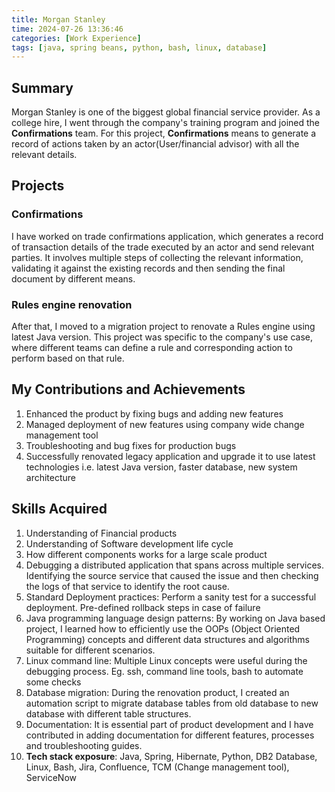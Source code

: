 ```yaml
---
title: Morgan Stanley
time: 2024-07-26 13:36:46
categories: [Work Experience]
tags: [java, spring beans, python, bash, linux, database]
---
```


## Summary

Morgan Stanley is one of the biggest global financial service provider.
As a college hire, I went through the company's training program and joined
the **Confirmations** team. For this project, **Confirmations** means to generate a record
of actions taken by an actor(User/financial advisor) with all the relevant details.

## Projects

### Confirmations

I have worked on trade confirmations application, which generates a record of transaction
details of the trade executed by an actor and send relevant parties. It involves
multiple steps of collecting the relevant information, validating it against the existing
records and then sending the final document by different means.

### Rules engine renovation

After that, I moved to a migration project to renovate a Rules engine using latest Java version.
This project was specific to the company's use case, where different teams can define a rule
and corresponding action to perform based on that rule.

## My Contributions and Achievements

1. Enhanced the product by fixing bugs and adding new features
1. Managed deployment of new features using company wide change management tool
1. Troubleshooting and bug fixes for production bugs
1. Successfully renovated legacy application and upgrade it to use latest technologies i.e. latest Java version, faster database, new system architecture

## Skills Acquired

1. Understanding of Financial products
1. Understanding of Software development life cycle
1. How different components works for a large scale product
1. Debugging a distributed application that spans across multiple services. Identifying the source service that
   caused the issue and then checking the logs of that service to identify the root cause.
1. Standard Deployment practices: Perform a sanity test for a successful deployment. Pre-defined rollback steps in case of failure
1. Java programming language design patterns: By working on Java based project, I learned how to efficiently use
   the OOPs (Object Oriented Programming) concepts and different data structures and algorithms suitable for
   different scenarios.
1. Linux command line: Multiple Linux concepts were useful during the debugging process. Eg. ssh, command line tools, bash to automate some checks
1. Database migration: During the renovation product, I created an automation script to migrate database tables from old database to new database with different table structures.
1. Documentation: It is essential part of product development and I have contributed in adding documentation for different features, processes and troubleshooting guides.
1. **Tech stack exposure**: Java, Spring, Hibernate, Python, DB2 Database, Linux, Bash, Jira, Confluence, TCM (Change management tool), ServiceNow
